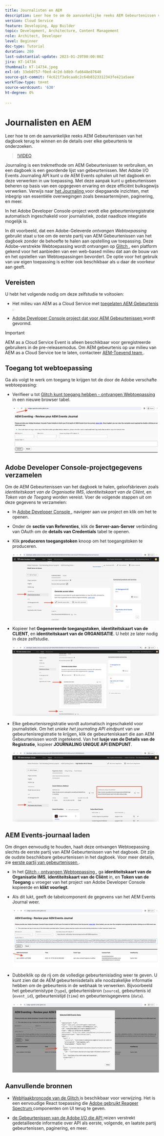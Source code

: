 ```yaml
---
title: Journalisten en AEM
description: Leer hoe te om de aanvankelijke reeks AEM Gebeurtenissen van het dagboek terug te winnen en de details over elke gebeurtenis te onderzoeken.
version: Cloud Service
feature: Developing, App Builder
topic: Development, Architecture, Content Management
role: Architect, Developer
level: Beginner
doc-type: Tutorial
duration: 280
last-substantial-update: 2023-01-29T00:00:00Z
jira: KT-14734
thumbnail: KT-14734.jpeg
exl-id: 33eb0757-f0ed-4c2d-b8b9-fa6648e87640
source-git-commit: f4c621f3a9caa8c2c64b8323312343fe421a5aee
workflow-type: tm+mt
source-wordcount: '630'
ht-degree: 0%

---
```


# Journalisten en AEM

Leer hoe te om de aanvankelijke reeks AEM Gebeurtenissen van het dagboek terug te winnen en de details over elke gebeurtenis te onderzoeken.

>[!VIDEO](https://video.tv.adobe.com/v/3427052?quality=12&learn=on)

Journaling is een trekmethode om AEM Gebeurtenissen te verbruiken, en een dagboek is een geordende lijst van gebeurtenissen. Met Adobe I/O Events Journaling API kunt u de AEM Events ophalen uit het dagboek en deze verwerken in uw toepassing. Met deze aanpak kunt u gebeurtenissen beheren op basis van een opgegeven ervaring en deze efficiënt bulksgewijs verwerken. Verwijs naar [ het Journaling ](https://developer.adobe.com/events/docs/guides/journaling_intro/) voor diepgaande inzichten, met inbegrip van essentiële overwegingen zoals bewaartermijnen, paginering, en meer.

In het Adobe Developer Console-project wordt elke gebeurtenisregistratie automatisch ingeschakeld voor journalistiek, zodat naadloze integratie mogelijk is.

In dit voorbeeld, dat een Adobe-Geleverde _ontvangen Webtoepassing_ gebruikt staat u toe om de eerste partij van AEM Gebeurtenissen van het dagboek zonder de behoefte te halen aan opstelling uw toepassing. Deze Adobe-verstrekte Webtoepassing wordt ontvangen op [ Glitch ](https://glitch.com/), een platform gekend voor het aanbieden van een web-based milieu dat aan de bouw van en het opstellen van Webtoepassingen bevordert. De optie voor het gebruik van uw eigen toepassing is echter ook beschikbaar als u daar de voorkeur aan geeft.

## Vereisten

U hebt het volgende nodig om deze zelfstudie te voltooien:

- Het milieu van AEM as a Cloud Service met [ toegelaten AEM Gebeurtenis ](https://developer.adobe.com/experience-cloud/experience-manager-apis/guides/events/#enable-aem-events-on-your-aem-cloud-service-environment).

- [ Adobe Developer Console project dat voor AEM Gebeurtenissen ](https://developer.adobe.com/experience-cloud/experience-manager-apis/guides/events/#how-to-subscribe-to-aem-events-in-the-adobe-developer-console) wordt gevormd.

>[!IMPORTANT]
>
>AEM as a Cloud Service Event is alleen beschikbaar voor geregistreerde gebruikers in de pre-releasemodus. Om AEM gebeurtenis op uw milieu van AEM as a Cloud Service toe te laten, contacteer [ AEM-Toevend team ](mailto:grp-aem-events@adobe.com).

## Toegang tot webtoepassing

Ga als volgt te werk om toegang te krijgen tot de door de Adobe verschafte webtoepassing:

- Verifieer u tot [ Glitch kunt toegang hebben - ontvangen Webtoepassing ](https://indigo-speckle-antler.glitch.me/) in een nieuwe browser tabel.

  ![ Glitch - ontvangen Webtoepassing ](../assets/examples/journaling/glitch-hosted-web-application.png)

## Adobe Developer Console-projectgegevens verzamelen

Om de AEM Gebeurtenissen van het dagboek te halen, geloofsbrieven zoals _identiteitskaart van de Organisatie IMS_, _identiteitskaart van de Cliënt_, en _Token van de Toegang_ worden vereist. Voer de volgende stappen uit om deze gegevens te verzamelen:

- In [ Adobe Developer Console ](https://developer.adobe.com), navigeer aan uw project en klik om het te openen.

- Onder de **sectie van Referenties**, klik de **Server-aan-Server** verbinding van OAuth om de **details van Credentials** tabel te openen.

- Klik **produceren toegangstoken** knoop om het toegangstoken te produceren.

  ![ Adobe Developer Console Project produceert Token van de Toegang ](../assets/examples/journaling/adobe-developer-console-project-generate-access-token.png)

- Kopieer het **Gegenereerde toegangstoken**, **identiteitskaart van de CLIENT**, en **identiteitskaart van de ORGANISATIE**. U hebt ze later nodig in deze zelfstudie.

  ![ Referenties van het Exemplaar van het Project van Adobe Developer Console ](../assets/examples/journaling/adobe-developer-console-project-copy-credentials.png)

- Elke gebeurtenisregistratie wordt automatisch ingeschakeld voor journalistiek. Om het _unieke het journaling API eindpunt_ van uw gebeurtenisregistratie te krijgen, klik de gebeurteniskaart die aan AEM Gebeurtenissen wordt ingetekend. Van het **lusje van de Details van de Registratie**, kopieer **JOURNALING UNIQUE API EINDPUNT**.

  ![ de Kaart van de Gebeurtenissen van het Project van Adobe Developer Console ](../assets/examples/journaling/adobe-developer-console-project-events-card.png)

## AEM Events-journaal laden

Om dingen eenvoudig te houden, haalt deze ontvangen Webtoepassing slechts de eerste partij van AEM Gebeurtenissen van het dagboek. Dit zijn de oudste beschikbare gebeurtenissen in het dagboek. Voor meer details, zie [ eerste partij van gebeurtenissen ](https://developer.adobe.com/events/docs/guides/api/journaling_api/#fetching-your-first-batch-of-events-from-the-journal).

- In het [ Glitch - ontvangen Webtoepassing ](https://indigo-speckle-antler.glitch.me/), ga **identiteitskaart van de Organisatie IMS**, **identiteitskaart van de Cliënt** in, en **Token van de Toegang** u vroeger van het project van Adobe Developer Console kopieerde en **klikt voorlegt**.

- Als dit lukt, geeft de tabelcomponent de gegevens van het AEM Events Journal weer.

  ![ AEM de Gegevens van het Dagboek van Gebeurtenissen ](../assets/examples/journaling/load-journal.png)

- Dubbelklik op de rij om de volledige gebeurtenislading weer te geven. U kunt zien dat de AEM gebeurtenisdetails alle noodzakelijke informatie hebben om de gebeurtenis in de webhaak te verwerken. Bijvoorbeeld het gebeurtenistype (`type`), gebeurtenisbron (`source`), gebeurtenis id (`event_id`), gebeurtenistijd (`time`) en gebeurtenisgegevens (`data`).

  ![ Volledige AEM Gebeurtenislading ](../assets/examples/journaling/complete-journal-data.png)

## Aanvullende bronnen

- [ WebHaakbroncode van de Glitch ](https://glitch.com/edit/#!/indigo-speckle-antler) is beschikbaar voor verwijzing. Het is een eenvoudige React toepassing die [ Adobe gebruikt Reageer Spectrum ](https://react-spectrum.adobe.com/react-spectrum/index.html) componenten om UI terug te geven.

- [ de Gebeurtenissen van de Adobe I/O die API ](https://developer.adobe.com/events/docs/guides/api/journaling_api/) reizen verstrekt gedetailleerde informatie over API als eerste, volgende, en laatste partij gebeurtenissen, paginering, en meer.
